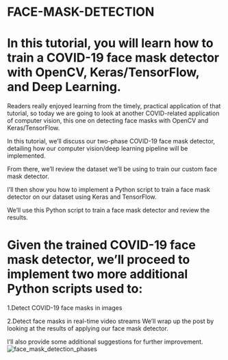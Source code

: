 
# FACE-MASK-DETECTION
# In this tutorial, you will learn how to train a COVID-19 face mask detector with OpenCV, Keras/TensorFlow, and Deep Learning.

Readers really enjoyed learning from the timely, practical application of that tutorial, so today we are going to look at another COVID-related application of computer vision, this one on detecting face masks with OpenCV and Keras/TensorFlow.

In this tutorial, we’ll discuss our two-phase COVID-19 face mask detector, detailing how our computer vision/deep learning pipeline will be implemented.

From there, we’ll review the dataset we’ll be using to train our custom face mask detector.

I’ll then show you how to implement a Python script to train a face mask detector on our dataset using Keras and TensorFlow.

We’ll use this Python script to train a face mask detector and review the results.

# Given the trained COVID-19 face mask detector, we’ll proceed to implement two more additional Python scripts used to:

1.Detect COVID-19 face masks in images

2.Detect face masks in real-time video streams
We’ll wrap up the post by looking at the results of applying our face mask detector.

I’ll also provide some additional suggestions for further improvement.
![face_mask_detection_phases](https://user-images.githubusercontent.com/87760317/132211152-d697c1fe-b076-4bc7-b07d-47d7df19b997.png)
